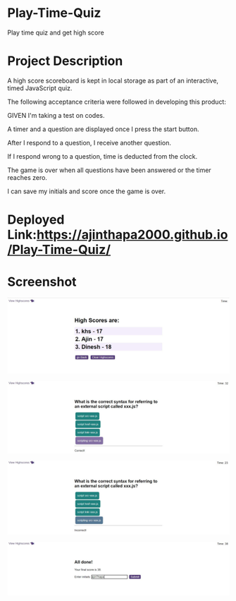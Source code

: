 # Play-Time-Quiz
Play time quiz and get high score

# Project Description

A high score scoreboard is kept in local storage as part of an interactive, timed JavaScript quiz.

The following acceptance criteria were followed in developing this product:


GIVEN I'm taking a test on codes.

A timer and a question are displayed once I press the start button.

After I respond to a question, I receive another question.

If I respond wrong to a question, time is deducted from the clock.

The game is over when all questions have been answered or the timer reaches zero.

I can save my initials and score once the game is over.

# Deployed Link:https://ajinthapa2000.github.io/Play-Time-Quiz/ 

# Screenshot

![](images/quiz1.JPG)

![](images/quiz2.JPG)

![](images/quiz3.JPG)

![](images/quiz4.JPG)


